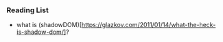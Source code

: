 ### Reading List

- what is (shadowDOM)[https://glazkov.com/2011/01/14/what-the-heck-is-shadow-dom/]?

